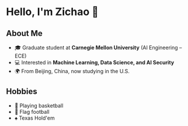 # Hello, I'm Zichao 👋

## About Me
- 🎓 Graduate student at **Carnegie Mellon University** (AI Engineering – ECE)  
- 💻 Interested in **Machine Learning, Data Science, and AI Security**  
- 🌍 From Beijing, China, now studying in the U.S.  

## Hobbies
- 🏀 Playing basketball  
- 🏈 Flag football  
- ♠️ Texas Hold'em
